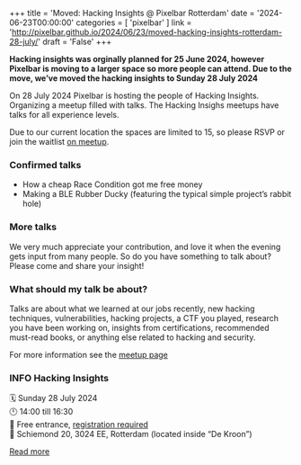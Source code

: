 +++
title = 'Moved: Hacking Insights @ Pixelbar Rotterdam'
date = '2024-06-23T00:00:00'
categories = [ 
 'pixelbar' 
] 
link = 'http://pixelbar.github.io/2024/06/23/moved-hacking-insights-rotterdam-28-july/'
draft = 'False'
+++

<p><strong>Hacking insights was orginally planned for 25 June 2024, however Pixelbar is moving to a larger space so more people can attend. Due to the move, we’ve moved the hacking insights to Sunday 28 July 2024</strong></p>

<p>On 28 July 2024 Pixelbar is hosting the people of Hacking Insights. Organizing a meetup filled with talks.
The Hacking Insighs meetups have talks for all experience levels.</p>

<p>Due to our current location the spaces are limited to 15, so please RSVP or join the waitlist <a href="https://www.meetup.com/hacking-insights/events/301060748/">on meetup</a>.</p>

<h3 id="confirmed-talks"><strong>Confirmed talks</strong></h3>
<ul>
  <li>How a cheap Race Condition got me free money</li>
  <li>Making a BLE Rubber Ducky (featuring the typical simple project’s rabbit hole)</li>
</ul>

<h3 id="more-talks"><strong>More talks</strong></h3>
<p>We very much appreciate your contribution, and love it when the evening gets input from many people. So do you have something to talk about? Please come and share your insight!</p>

<h3 id="what-should-my-talk-be-about"><strong>What should my talk be about?</strong></h3>
<p>Talks are about what we learned at our jobs recently, new hacking techniques, vulnerabilities, hacking projects, a CTF you played, research you have been working on, insights from certifications, recommended must-read books, or anything else related to hacking and security.</p>

<p>For more information see the <a href="https://www.meetup.com/hacking-insights/events/301060748/">meetup page</a></p>

<h3 id="info-hacking-insights"><strong>INFO Hacking Insights</strong><br /></h3>
<p>🗓 Sunday 28 July 2024<br />
🕛 14:00 till 16:30<br />
💸 Free entrance, <a href="https://www.meetup.com/hacking-insights/events/301060748/">registration required</a><br />
📍 Schiemond 20, 3024 EE, Rotterdam (located inside “De Kroon”)<br /></p>

[Read more](http://pixelbar.github.io/2024/06/23/moved-hacking-insights-rotterdam-28-july/)